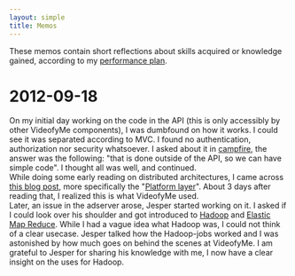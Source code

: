 ```yaml
---
layout: simple
title: Memos
---
```


These memos contain short reflections about skills acquired or knowledge gained, according to my [performance plan](performance-plan.html#ref-PI05).


# 2012-09-18
On my initial day working on the code in the API (this is only accessibly by other VideofyMe components), I was dumbfound on how it works. I could see it was separated according to MVC. I found no authentication, authorization nor security whatsoever. I asked about it in [campfire](http://campfirenow.com), the answer was the following: "that is done outside of the API, so we can have simple code". I thought all was well, and continued.  
While doing some early reading on distributed architectures, I came across [this blog post], more specifically the "[Platform layer]". About 3 days after reading that, I realized this is what VideofyMe used.  
Later, an issue in the adserver arose, Jesper started working on it. I asked if I could look over his shoulder and got introduced to [Hadoop] and [Elastic Map Reduce]. While I had a vague idea what Hadoop was, I could not think of a clear usecase. Jesper talked how the Hadoop-jobs worked and I was astonished by how much goes on behind the scenes at VideofyMe. I am grateful to Jesper for sharing his knowledge with me, I now have a clear insight on the uses for Hadoop.


[this blog post]: http://lethain.com/introduction-to-architecting-systems-for-scale/
[Platform layer]: http://lethain.com/introduction-to-architecting-systems-for-scale/#platform_layer
[Elastic Map Reduce]: http://aws.amazon.com/elasticmapreduce/
[Hadoop]: http://hadoop.apache.org